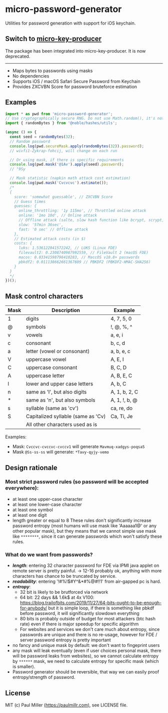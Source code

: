 # micro-password-generator

Utilities for password generation with support for iOS keychain.

## Switch to [micro-key-producer](https://github.com/paulmillr/micro-key-producer)

The package has been integrated into micro-key-producer. It is now deprecated.

---

- Maps bytes to passwords using masks
- No dependencies
- Supports iOS / macOS Safari Secure Password from Keychain
- Provides ZXCVBN Score for password bruteforce estimation

## Examples

```js
import * as pwd from 'micro-password-generator';
// Use cryptographically secure RNG. Do not use Math.random(), it's not secure
import { randomBytes } from '@noble/hashes/utils';

(async () => {
  const seed = randomBytes(32);
  // Random password
  console.log(pwd.secureMask.apply(randomBytes(32)).password);
  // wivfi1-Zykrap-fohcij, will change on each run

  // Or using mask, if there is specific requirements
  console.log(pwd.mask('@1Av').apply(seed).password);
  // "9Sy

  // Mask statistic (napkin math attack cost estimation)
  console.log(pwd.mask('Cvcvcvc').estimate());
  /*
  {
    score: 'somewhat guessable', // ZXCVBN Score
    // Guess times
    guesses: {
      online_throttling: '1y 115mo', // Throttled online attack
      online: '1mo 10d', // Online attack
      // Offline attack (salte, slow hash function like bcrypt, scrypt, PBKDF2, argon, etc)
      slow: '57min 36sec',
      fast: '0 sec' // Offline attack
    },
    // Estimated attack costs (in $)
    costs: {
      luks: 1.536122841572242, // LUKS (Linux FDE)
      filevault2: 0.2308740987992559, // FileVault 2 (macOS FDE)
      macos: 0.03341598798410283, // MaccOS v10.8+ passwords
      pbkdf2: 0.011138662661367609 // PBKDF2 (PBKDF2-HMAC-SHA256)
    }
  }
  */
})();
```

## Mask control characters

| Mask | Description                        | Example       |
| ---- | ---------------------------------- | ------------- |
| 1    | digits                             | 4, 7, 5, 0    |
| @    | symbols                            | !, @, %, ^    |
| v    | vowels                             | a, e, i       |
| c    | consonant                          | b, c, d       |
| a    | letter (vowel or consonant)        | a, b, e, c    |
| V    | uppercase vowel                    | A, E, I       |
| C    | uppercase consonant                | B, C, D       |
| A    | uppercase letter                   | A, B, E, C    |
| l    | lower and upper case letters       | A, b, C       |
| n    | same as 'l', but also digits       | A, 1, b, 2, C |
| \*   | same as 'n', but also symbols      | A, 1, !, b, @ |
| s    | syllable (same as 'cv')            | ca, re, do    |
| S    | Capitalized syllable (same as 'Cv) | Ca, Ti, Je    |
|      | All other characters used as is    |               |

Examples:

- Mask: `Cvccvc-cvccvc-cvccv1` will generate `Mavmuq-xadgys-poqsa5`
- Mask `@Ss-ss-ss` will generate: `*Tavy-qyjy-vemo`

## Design rationale

### Most strict password rules (so password will be accepted everywhere):

- at least one upper-case character
- at least one lower-case character
- at least one symbol
- at least one digit
- length greater or equal to 8
  These rules don't significantly increase password entropy (most humans will use mask like 'Aaaaaa1@' or any other popular mask),
  but they means that we cannot simple use mask like `********`, since it can generate passwords which won't satisfy these rules.

### What do we want from passwords?

- **_length_**: entering 32 character password for FDE via IPMI java applet on remote server is pretty painful.
  -> 12-16 probably ok, anything with more characters has chance to be truncated by service.
- **_readability_**: entering '!#%!$#Y^&\*#%@#!!1' from air-gapped pc is hard.
- **_entropy_**:
  - 32 bit is likely to be brutforced via network
  - 64 bit: 22 days && 1.6k$ at 4x V100: https://blog.trailofbits.com/2019/11/27/64-bits-ought-to-be-enough-for-anybody/
    but it is simple loop, if there is something like pbkdf before password, it will significantly slowdown everything
  - 80 bits is probably outside of budget for most attackers (btc hash rate) even if there is major speedup for specific algorithm
  - For websites and services we don't care much about entropy, since passwords are unique and there is no re-usage,
    however for FDE / server password entropy is pretty important
- no fancy and unique mask by default: we don't want to fingeprint users
- any mask will leak eventually (even if user choices personal mask, there will be password leaks from websites),
  so we cannot calculate entropy by `******` mask, we need to calculate entropy for specific mask (which is smaller).
- Password generator should be reversible, that way we can easily proof entropy/strength of password.

## License

MIT (c) Paul Miller [(https://paulmillr.com)](https://paulmillr.com), see LICENSE file.
